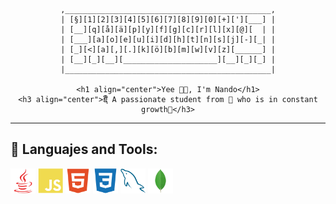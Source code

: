 <div id="header" align="center">
    
    

    ,______________________________________________,
    | [§][1][2][3][4][5][6][7][8][9][0][+]['][___] |
    | [__][q][å][ä][p][y][f][g][c][r][l][x][@][  | |
    | [___][a][o][e][u][i][d][h][t][n][s][j][-][_| |
    | [_][<][a][,][.][k][ö][b][m][w][v][z][______] |
    | [__][_][__][_____________________][__][_][_] |
    |______________________________________________|
    
    <h1 align="center">Yee 👋🏼, I'm Nando</h1>
    <h3 align="center">ຊື່ A passionate student from 🥘 who is in constant growth🌱</h3>
</div>
<hr/>
<div align="left">
    <h2>🔨 Languajes and Tools:</h2>
    <div align="left">
        <img src="https://github.com/devicons/devicon/blob/master/icons/java/java-plain.svg" width="40" heigth="40" />
       <!-- <img src="https://github.com/devicons/devicon/blob/master/icons/android/android-plain.svg" width="40" heigth="40" /> -->
        <img src="https://github.com/devicons/devicon/blob/master/icons/javascript/javascript-plain.svg" width="40" heigth="40" />
        <img src="https://github.com/devicons/devicon/blob/master/icons/html5/html5-plain.svg" width="40" heigth="40" />
        <img src="https://github.com/devicons/devicon/blob/master/icons/css3/css3-plain.svg" width="40" heigth="40" />
        <img src="https://github.com/devicons/devicon/blob/master/icons/mysql/mysql-plain.svg" width="40" heigth="40" />
        <img src="https://github.com/devicons/devicon/blob/master/icons/mongodb/mongodb-original.svg" width="40" heigth="40" />
    </div>
</div>
<br/>
